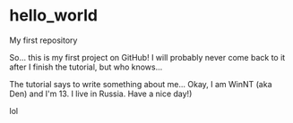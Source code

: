 # hello_world
My first repository

So... this is my first project on GitHub! I will probably never come back to it after I finish the tutorial, but who knows...

The tutorial says to write something about me...
Okay, I am WinNT (aka Den) and I'm 13. I live in Russia. 
Have a nice day!)

lol
